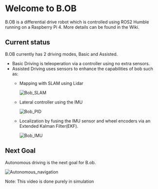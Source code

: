 # Welcome to B.OB
B.OB is a differential drive robot which is controlled using ROS2 Humble running on a Raspberry Pi 4.
More details can be found in the Wiki.

## Current status
B.OB currently has 2 driving modes, Basic and Assisted. 
* Basic Driving is teleoperation via a controller using no extra sensors.
* Assisted Driving uses sensors to enhance the capabilities of bob such as:
  * Mapping with SLAM using Lidar

    ![Bob_SLAM](https://github.com/user-attachments/assets/b936f409-9442-4920-a44e-085fce1e72bc)

  * Lateral controller using the IMU

    ![Bob_PID](https://github.com/user-attachments/assets/b326bcfc-d341-4084-8f6a-dea6a1f88bd6)

  * Localization by fusing the IMU sensor and wheel encoders via an Extended Kalman Filter(EKF).

    ![Bob_IMU](https://github.com/user-attachments/assets/c920546d-8ee9-42b5-9404-a9bc3db44e03)

## Next Goal
Autonomous driving is the next goal for B.ob.

![Autonomous_navigation](https://github.com/user-attachments/assets/7756cd2e-c514-40a8-bd17-661a63059be5)

Note: This video is done purely in simulation
